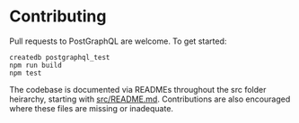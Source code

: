 Contributing
============

Pull requests to PostGraphQL are welcome. To get started:

```
createdb postgraphql_test
npm run build
npm test
```

The codebase is documented via READMEs throughout the src folder heirarchy,
starting with [src/README.md](src/README.md). Contributions are also encouraged
where these files are missing or inadequate.
